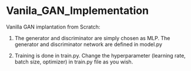# Vanila_GAN_Implementation
Vanilla GAN implantation from Scratch:

1) The generator and discriminator are simply chosen as MLP. The generator and discriminator network are defined in model.py

2) Training is done in train.py. Change the hyperparameter (learning rate, batch size, optimizer) in train.py file as you wish. 
